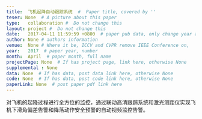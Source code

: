```yaml
---
title:  飞机起降自动跟踪系统  #  Paper title, covered by ''
teser: None  # A picture about this paper
type:   collaboration #  Do not change this
layout: project #  Do not change this
date:   2017-04-11 11:59:59 +0800  # paper pub data, only change year and month according to this format
author: None # authors information
venue:  None # Where it be, ICCV and CVPR remove IEEE Conference on,
year:   2017  # paper year, number
month:  April  # paper month, full name
projectPage: None  # If has project page, link here, otherwise None
supplemental : None
data: None  # If has data, post data link here, otherwise None
code: None  # If has data, post code link here, otherwise None
paperLink: None  # post paper pdf link here
---
```


对飞机的起降过程进行全方位的监控，通过联动高清跟踪系统和激光测距仪实现飞机下滑角偏差告警和降落动作安全预警的自动视频监控告警。